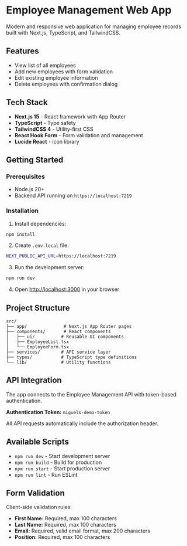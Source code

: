 # Employee Management Web App

Modern and responsive web application for managing employee records built with Next.js, TypeScript, and TailwindCSS.

## Features

- View list of all employees
- Add new employees with form validation
- Edit existing employee information
- Delete employees with confirmation dialog

## Tech Stack

- **Next.js 15** - React framework with App Router
- **TypeScript** - Type safety
- **TailwindCSS 4** - Utility-first CSS
- **React Hook Form** - Form validation and management
- **Lucide React** - icon library

## Getting Started

### Prerequisites

- Node.js 20+
- Backend API running on `https://localhost:7219`

### Installation

1. Install dependencies:
```bash
npm install
```

2. Create `.env.local` file:
```bash
NEXT_PUBLIC_API_URL=https://localhost:7219
```

3. Run the development server:
```bash
npm run dev
```

4. Open [http://localhost:3000](http://localhost:3000) in your browser

## Project Structure

```
src/
├── app/              # Next.js App Router pages
├── components/       # React components
│   ├── ui/          # Reusable UI components
│   ├── EmployeeList.tsx
│   └── EmployeeForm.tsx
├── services/        # API service layer
├── types/           # TypeScript type definitions
└── lib/             # Utility functions
```

## API Integration

The app connects to the Employee Management API with token-based authentication.

**Authentication Token:** `miguels-demo-token`

All API requests automatically include the authorization header.

## Available Scripts

- `npm run dev` - Start development server
- `npm run build` - Build for production
- `npm run start` - Start production server
- `npm run lint` - Run ESLint

## Form Validation

Client-side validation rules:
- **First Name:** Required, max 100 characters
- **Last Name:** Required, max 100 characters
- **Email:** Required, valid email format, max 200 characters
- **Position:** Required, max 100 characters
